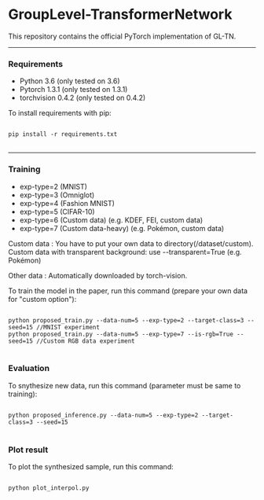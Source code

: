 # GroupLevel-TransformerNetwork

This repository contains the official PyTorch implementation of GL-TN.



*****

### Requirements
* Python 3.6 (only tested on 3.6)
* Pytorch 1.3.1 (only tested on 1.3.1)
* torchvision 0.4.2 (only tested on 0.4.2)

To install requirements with pip:
<pre>
<code>
pip install -r requirements.txt
</code>
</pre>

*****

### Training
* exp-type=2 (MNIST)
* exp-type=3 (Omniglot)
* exp-type=4 (Fashion MNIST)
* exp-type=5 (CIFAR-10)
* exp-type=6 (Custom data)  (e.g. KDEF, FEI, custom data)
* exp-type=7 (Custom data-heavy)  (e.g. Pokémon, custom data)

Custom data : You have to put your own data to directory(/dataset/custom).</br>
Custom data with transparent background: use --transparent=True (e.g. Pokémon)

Other data  : Automatically downloaded by torch-vision.

To train the model in the paper, run this command (prepare your own data for "custom option"):
<pre>
<code>
python proposed_train.py --data-num=5 --exp-type=2 --target-class=3 --seed=15 //MNIST experiment
python proposed_train.py --data-num=5 --exp-type=7 --is-rgb=True --seed=15 //Custom RGB data experiment
</code>
</pre>


### Evaluation

To snythesize new data, run this command (parameter must be same to training):

<pre>
<code>
python proposed_inference.py --data-num=5 --exp-type=2 --target-class=3 --seed=15
</code>
</pre>

### Plot result

To plot the synthesized sample, run this command:

<pre>
<code>
python plot_interpol.py
</code>
</pre>




